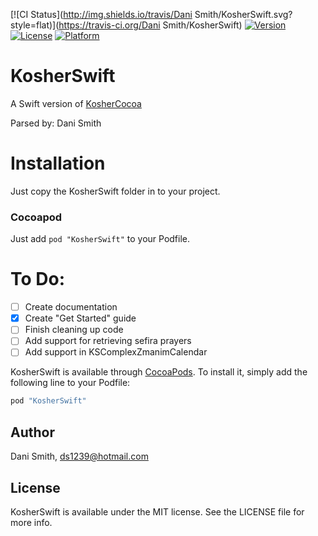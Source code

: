 
[![CI Status](http://img.shields.io/travis/Dani Smith/KosherSwift.svg?style=flat)](https://travis-ci.org/Dani Smith/KosherSwift)
[![Version](https://img.shields.io/cocoapods/v/KosherSwift.svg?style=flat)](http://cocoapods.org/pods/KosherSwift)
[![License](https://img.shields.io/cocoapods/l/KosherSwift.svg?style=flat)](http://cocoapods.org/pods/KosherSwift)
[![Platform](https://img.shields.io/cocoapods/p/KosherSwift.svg?style=flat)](http://cocoapods.org/pods/KosherSwift)

# KosherSwift
A Swift version of [KosherCocoa](https://github.com/MosheBerman/KosherCocoa)

Parsed by: Dani Smith

# Installation
Just copy the KosherSwift folder in to your project.

### Cocoapod
Just add `pod "KosherSwift"` to your Podfile.

# To Do:
- [ ] Create documentation
- [x] Create "Get Started" guide
- [ ] Finish cleaning up code
- [ ] Add support for retrieving sefira prayers
- [ ] Add support in KSComplexZmanimCalendar

KosherSwift is available through [CocoaPods](http://cocoapods.org). To install
it, simply add the following line to your Podfile:

```ruby
pod "KosherSwift"
```

## Author

Dani Smith, ds1239@hotmail.com

## License

KosherSwift is available under the MIT license. See the LICENSE file for more info.
